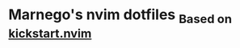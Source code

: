 # Marnego's nvim dotfiles <sub>Based on [kickstart.nvim](https://github.com/nvim-lua/kickstart.nvim)</sub>

